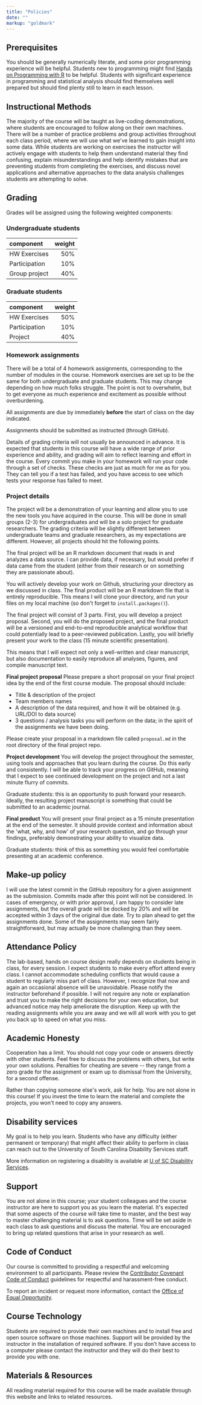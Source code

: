 ```yaml
---
title: "Policies"
date: ""
markup: "goldmark"
---
```



## Prerequisites

You should be generally numerically literate, and some prior programming experience will be helpful. Students new to programming might find [Hands on Programming with R](http://amzn.com/1449359019) to be helpful. Students with significant experience in programming and statistical analysis should find themselves well prepared but should find plenty still to learn in each lesson.



## Instructional Methods

The majority of the course will be taught as live-coding demonstrations, where students are encouraged to follow along on their own machines. There will be a number of practice problems and group activities throughout each class period, where we will use what we've learned to gain insight into some data. While students are working on exercises the instructor will actively engage with students to help them understand material they find confusing, explain misunderstandings and help identify mistakes that are preventing students from completing the exercises, and discuss novel applications and alternative approaches to the data analysis challenges students are attempting to solve. 




## Grading

Grades will be assigned using the following weighted components:

### Undergraduate students 

component      | weight
:---------------|-----:
HW Exercises   | 50% 
Participation  | 10% 
Group project  | 40% 



### Graduate students

component      | weight
:---------------|-----:
HW Exercises   | 50% 
Participation  | 10% 
Project        | 40% 








### Homework assignments 

There will be a total of 4 homework assignments, corresponding to the number of modules in the course. Homework exercises are set up to be the same for both undergraduate and graduate students. This may change depending on how much folks struggle. The point is not to overwhelm, but to get everyone as much experience and excitement as possible without overburdening. 

All assignments are due by immediately **before** the start of class on the day indicated. 

Assignments should be submitted as instructed (through GitHub). 

Details of grading criteria will not usually be announced in advance. It is expected that students in this course will have a wide range of prior experience and ability, and grading will aim to reflect learning and effort in the course. Every commit you make in your homework will run your code through a set of checks. These checks are just as much for me as for you. They can tell you if a test has failed, and you have access to see which tests your response has failed to meet. 








### Project details 

The project will be a demonstration of your learning and allow you to use the new tools you have acquired in the course. This will be done in small groups (2-3) for undergraduates and will be a solo project for graduate researchers. The grading criteria will be slightly different between undergraduate teams and graduate researchers, as my expectations are different. However, all projects should hit the following points. 

The final project will be an R markdown document that reads in and analyzes a data source. I can provide data, if necessary, but would prefer if data came from the student (either from their research or on something they are passionate about). 

You will actively develop your work on Github, structuring your directory as we discussed in class. The final product will be an R markdown file that is entirely reproducible. This means I will clone your directory, and run your files on my local machine (so don't forget to `install.packages()`). 

The final project will consist of 3 parts. First, you will develop a project proposal. Second, you will do the proposed project, and the final product will be a versioned and end-to-end reproducible analytical workflow that could potentially lead to a peer-reviewed publication. Lastly, you will briefly present your work to the class (15 minute scientific presentation). 

This means that I will expect not only a well-written and clear manuscript, but also documentation to easily reproduce all analyses, figures, and compile manuscript text.

**Final project proposal**
Please prepare a short proposal on your final project idea by the end of the first course module. The proposal should include:

- Title & description of the project
- Team members names
- A description of the data required, and how it will be obtained (e.g. URL/DOI to data source)
- 3 questions / analysis tasks you will perform on the data; in the spirit of the assignments we have been doing.

Please create your proposal in a markdown file called `proposal.md` in the root directory of the final project repo.



**Project development**
You will develop the project throughout the semester, using tools and approaches that you learn during the course. Do this early and consistently. I will be able to track your progress on GitHub, meaning that I expect to see continued development on the project and not a last minute flurry of commits. 

Graduate students: this is an opportunity to push forward your research. Ideally, the resulting project manuscript is something that could be submitted to an academic journal. 



**Final product**
You will present your final project as a 15 minute presentation at the end of the semester. It should provide context and information about the 'what, why, and how' of your research question, and go through your findings, preferably demonstrating your ability to visualize data. 

Graduate students: think of this as something you would feel comfortable presenting at an academic conference. 










## Make-up policy

I will use the latest commit in the GitHub repository for a given assignment as the submission. Commits made after this point will not be considered. In cases of emergency, or with prior approval, I am happy to consider late assignments, but the overall grade will be docked by 20% and will be accepted within 3 days of the original due date. Try to plan ahead to get the assignments done. Some of the assignments may seem fairly straightforward, but may actually be more challenging than they seem.






## Attendance Policy

The lab-based, hands on course design really depends on students being in class, for every session. I expect students to make every effort attend every class. I cannot accommodate scheduling conflicts that would cause a student to regularly miss part of class. However, I recognize that now and again an occasional absence will be unavoidable. Please notify the instructor beforehand if possible. I will not require any note or explanation and trust you to make the right decisions for your own education, but advanced notice may help ameliorate the disruption. Keep up with the reading assignments while you are away and we will all work with you to get you back up to speed on what you miss. 



## Academic Honesty

Cooperation has a limit. You should not copy your code or answers directly with other students. Feel free to discuss the problems with others, but write your own solutions. Penalties for cheating are severe -- they range from a zero grade for the assignment or exam up to dismissal from the University, for a second offense.

Rather than copying someone else's work, ask for help. You are not alone in this course! If you invest the time to learn the material and complete the projects, you won't need to copy any answers.





## Disability services

My goal is to help you learn. Students who have any difficulty (either permanent or temporary) that might affect their ability to perform in class can reach out to the University of South Carolina Disability Services staff. 

More information on registering a disability is available at [U of SC Disability Services](https://sc.edu/about/offices_and_divisions/student_disability_resource_center/index.php).




## Support

You are not alone in this course; your student colleagues and the course instructor are here to support you as you learn the material. It's expected that some aspects of the course will take time to master, and the best way to master challenging material is to ask questions. Time will be set aside in each class to ask questions and discuss the material. You are encouraged to bring up related questions that arise in your research as well.




## Code of Conduct

Our course is committed to providing a respectful and welcoming  environment to all participants.  Please review the [Contributor Covenant Code of Conduct](https://github.com/biolDataScience/biolDataScience.github.io/blob/master/CodeOfConduct.md) guidelines for respectful and harassment-free conduct. 

To report an incident or request more information, contact the [Office of Equal Opportunity](https://sc.edu/about/offices_and_divisions/equal_opportunities_programs/).




## Course Technology

Students are required to provide their own machines and to install free and open source software on those machines. Support will be provided by the instructor in the installation of required software. If you don’t have access to a computer please contact the instructor and they will do their best to provide you with one.



## Materials & Resources

All reading material required for this course will be made available through this website and links to related resources. 



